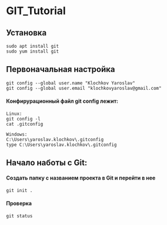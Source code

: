 # GIT_Tutorial

## Установка

```
sudo apt install git
sudo yum install git
```
## Первоначальная настройка

```
git config --global user.name "Klochkov Yaroslav"
git config --global user.email "klochkovyaroslav@gmail.com"
```
####  Конфирурационный файл git config лежит:

```
Linux:
git config -l
cat .gitconfig

Windows:
C:\Users\yaroslav.klochkov\.gitconfig
type C:\Users\yaroslav.klochkov\.gitconfig
```

## Начало наботы с Git:

#### Создать папку с названием проекта в Git и перейти в нее

```
git init .
```

#### Проверка

```
git status
```
